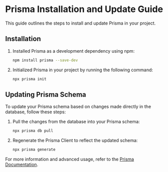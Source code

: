 # Prisma Installation and Update Guide

This guide outlines the steps to install and update Prisma in your project.

## Installation

1. Installed Prisma as a development dependency using npm:
    ```bash
    npm install prisma --save-dev
    ```

2. Initialized Prisma in your project by running the following command:
    ```bash
    npx prisma init
    ```

## Updating Prisma Schema

To update your Prisma schema based on changes made directly in the database, follow these steps:

1. Pull the changes from the database into your Prisma schema:
    ```bash
    npx prisma db pull
    ```

2. Regenerate the Prisma Client to reflect the updated schema:
    ```bash
    npx prisma generate
    ```

For more information and advanced usage, refer to the [Prisma Documentation](https://www.prisma.io/docs).